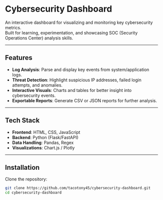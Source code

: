 # Cybersecurity Dashboard

An interactive dashboard for visualizing and monitoring key cybersecurity metrics.  
Built for learning, experimentation, and showcasing SOC (Security Operations Center) analysis skills.

---

## Features
- **Log Analysis**: Parse and display key events from system/application logs.
- **Threat Detection**: Highlight suspicious IP addresses, failed login attempts, and anomalies.
- **Interactive Visuals**: Charts and tables for better insight into cybersecurity events.
- **Exportable Reports**: Generate CSV or JSON reports for further analysis.

---

## Tech Stack
- **Frontend**: HTML, CSS, JavaScript  
- **Backend**: Python (Flask/FastAPI)  
- **Data Handling**: Pandas, Regex  
- **Visualizations**: Chart.js / Plotly  

---

## Installation

Clone the repository:

```bash
git clone https://github.com/tacotony45/cybersecurity-dashboard.git
cd cybersecurity-dashboard
